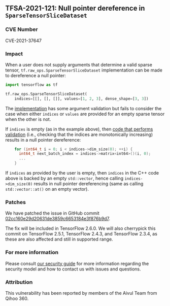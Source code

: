 ## TFSA-2021-121: Null pointer dereference in `SparseTensorSliceDataset`

### CVE Number
CVE-2021-37647

### Impact
When a user does not supply arguments that determine a valid sparse tensor,
`tf.raw_ops.SparseTensorSliceDataset` implementation can be made to dereference
a null pointer:

```python
import tensorflow as tf

tf.raw_ops.SparseTensorSliceDataset(
    indices=[[], [], []], values=[1, 2, 3], dense_shape=[3, 3])
```

The
[implementation](https://github.com/tensorflow/tensorflow/blob/8d72537c6abf5a44103b57b9c2e22c14f5f49698/tensorflow/core/kernels/data/sparse_tensor_slice_dataset_op.cc#L240-L251)
has some argument validation but fails to consider the case when either
`indices` or `values` are provided for an empty sparse tensor when the other is
not.

If `indices` is empty (as in the example above), then [code that performs
validation](https://github.com/tensorflow/tensorflow/blob/8d72537c6abf5a44103b57b9c2e22c14f5f49698/tensorflow/core/kernels/data/sparse_tensor_slice_dataset_op.cc#L260-L261)
(i.e., checking that the indices are monotonically increasing) results in a null
pointer dereference:

```cc
    for (int64_t i = 0; i < indices->dim_size(0); ++i) {
      int64_t next_batch_index = indices->matrix<int64>()(i, 0);
      ...
    }
```

If `indices` as provided by the user is empty, then `indices` in the C++ code
above is backed by an empty `std::vector`, hence calling `indices->dim_size(0)`
results in null pointer dereferencing (same as calling `std::vector::at()` on an
empty vector).

### Patches
We have patched the issue in GitHub commit
[02cc160e29d20631de3859c6653184e3f876b9d7](https://github.com/tensorflow/tensorflow/commit/02cc160e29d20631de3859c6653184e3f876b9d7).

The fix will be included in TensorFlow 2.6.0. We will also cherrypick this
commit on TensorFlow 2.5.1, TensorFlow 2.4.3, and TensorFlow 2.3.4, as these are
also affected and still in supported range.

### For more information
Please consult [our security
guide](https://github.com/tensorflow/tensorflow/blob/master/SECURITY.md) for
more information regarding the security model and how to contact us with issues
and questions.

### Attribution
This vulnerability has been reported by members of the Aivul Team from Qihoo
360.
